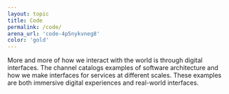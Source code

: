 ```yaml
---
layout: topic
title: Code
permalink: /code/
arena_url: 'code-4p5nykvneg8'
color: 'gold'
---
```


More and more of how we interact with the world is through digital interfaces. The channel catalogs examples of software architecture and how we make interfaces for services at different scales. These examples are both immersive digital experiences and real-world interfaces.
